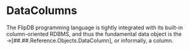 # DataColumns

The FlipDB programming language is tightly integrated with its built-in column-oriented RDBMS, and
thus the fundamental data object is the →[##.##.Reference.Objects.DataColumn], or informally, a column.

